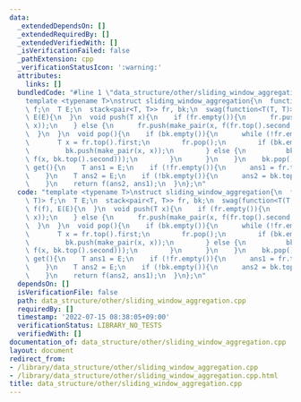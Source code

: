 ```yaml
---
data:
  _extendedDependsOn: []
  _extendedRequiredBy: []
  _extendedVerifiedWith: []
  _isVerificationFailed: false
  _pathExtension: cpp
  _verificationStatusIcon: ':warning:'
  attributes:
    links: []
  bundledCode: "#line 1 \"data_structure/other/sliding_window_aggregation.cpp\"\n\
    template <typename T>\nstruct sliding_window_aggregation{\n  function<T(T, T)>\
    \ f;\n  T E;\n  stack<pair<T, T>> fr, bk;\n  swag(function<T(T, T)> f, T E): f(f),\
    \ E(E){\n  }\n  void push(T x){\n    if (fr.empty()){\n      fr.push(make_pair(x,\
    \ x));\n    } else {\n      fr.push(make_pair(x, f(fr.top().second, x)));\n  \
    \  }\n  }\n  void pop(){\n    if (bk.empty()){\n      while (!fr.empty()){\n \
    \       T x = fr.top().first;\n        fr.pop();\n        if (bk.empty()){\n \
    \         bk.push(make_pair(x, x));\n        } else {\n          bk.push(make_pair(x,\
    \ f(x, bk.top().second)));\n        }\n      }\n    }\n    bk.pop();\n  }\n  T\
    \ get(){\n    T ans1 = E;\n    if (!fr.empty()){\n      ans1 = fr.top().second;\n\
    \    }\n    T ans2 = E;\n    if (!bk.empty()){\n      ans2 = bk.top().second;\n\
    \    }\n    return f(ans2, ans1);\n  }\n};\n"
  code: "template <typename T>\nstruct sliding_window_aggregation{\n  function<T(T,\
    \ T)> f;\n  T E;\n  stack<pair<T, T>> fr, bk;\n  swag(function<T(T, T)> f, T E):\
    \ f(f), E(E){\n  }\n  void push(T x){\n    if (fr.empty()){\n      fr.push(make_pair(x,\
    \ x));\n    } else {\n      fr.push(make_pair(x, f(fr.top().second, x)));\n  \
    \  }\n  }\n  void pop(){\n    if (bk.empty()){\n      while (!fr.empty()){\n \
    \       T x = fr.top().first;\n        fr.pop();\n        if (bk.empty()){\n \
    \         bk.push(make_pair(x, x));\n        } else {\n          bk.push(make_pair(x,\
    \ f(x, bk.top().second)));\n        }\n      }\n    }\n    bk.pop();\n  }\n  T\
    \ get(){\n    T ans1 = E;\n    if (!fr.empty()){\n      ans1 = fr.top().second;\n\
    \    }\n    T ans2 = E;\n    if (!bk.empty()){\n      ans2 = bk.top().second;\n\
    \    }\n    return f(ans2, ans1);\n  }\n};\n"
  dependsOn: []
  isVerificationFile: false
  path: data_structure/other/sliding_window_aggregation.cpp
  requiredBy: []
  timestamp: '2022-07-15 08:38:05+09:00'
  verificationStatus: LIBRARY_NO_TESTS
  verifiedWith: []
documentation_of: data_structure/other/sliding_window_aggregation.cpp
layout: document
redirect_from:
- /library/data_structure/other/sliding_window_aggregation.cpp
- /library/data_structure/other/sliding_window_aggregation.cpp.html
title: data_structure/other/sliding_window_aggregation.cpp
---
```

